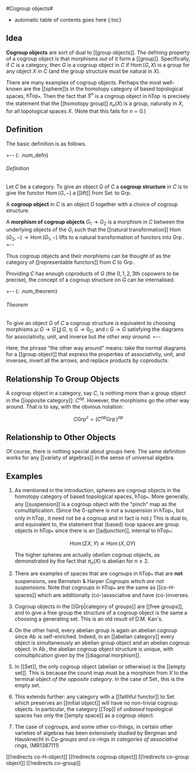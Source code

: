 
#Cogroup objects#
* automatic table of contents goes here
{:toc}


## Idea ##

**Cogroup objects** are sort of dual to [[group objects]].  The defining property of a cogroup object is that morphisms *out* of it form a [[group]].  Specifically, if $C$ is a category, then $G$ is a cogroup object in $C$ if $\operatorname{Hom}(G,X)$ is a group for any object $X$ in $C$ (and the group structure must be natural in $X$).

There are many examples of cogroup objects.  Perhaps the most well-known are the [[sphere]]s in the homotopy category of based topological spaces, $\operatorname{hTop}_*$.  Then the fact that $S^n$ is a cogroup object in $\operatorname{hTop}$ is precisely the statement that the [[homotopy group]] $\pi_n(X)$ is a group, naturally in $X$, for all topological spaces $X$.  (Note that this fails for $n = 0$.)


## Definition ##

The basic definition is as follows.

+-- {: .num_defn}
###### Definition
Let $C$ be a category.  To give an object $G$ of $C$ a **cogroup structure** in $C$ is to give the functor $\operatorname{Hom}(G,-)$ a [[lift]] from $\operatorname{Set}$ to $\operatorname{Grp}$.

A **cogroup object** in $C$ is an object $G$ together with a choice of cogroup structure.

A **morphism of cogroup objects** $G_1 \to G_2$ is a morphism in $C$ between the underlying objects of the $G_i$ such that the [[natural transformation]] $\operatorname{Hom}(G_2,-) \to \operatorname{Hom}(G_1,-)$ lifts to a natural transformation of functors into $\operatorname{Grp}$.
=--

Thus cogroup objects and their morphisms can be thought of as the category of [[representable functors]] from $C$ to $\operatorname{Grp}$.

Providing $C$ has enough coproducts of $G$ (the $0,1,2,3$th copowers to be precise), the concept of a cogroup structure on $G$ can be internalised.

+-- {: .num_theorem}
###### Theorem
To give an object $G$ of $C$ a cogroup structure is equivalent to choosing morphisms $\mu \colon G \to G \amalg G$, $\eta \colon G \to 0_C$, and $\iota \colon G \to G$ satisfying the diagrams for associativity, unit, and inverse but _the other way around_.
=--

Here, the phrase "the other way around" means: take the normal diagrams for a [[group object]] that express the properties of associativity, unit, and inverses, invert all the arrows, and replace products by coproducts.


## Relationship To Group Objects ##

A cogroup object in a category, say $C$, is nothing more than a group object in the [[opposite category]]: $C^{op}$.  However, the morphisms go the other way around.  That is to say, with the obvious notation:

$$
C\operatorname{Grp}^c = (C^{op}\operatorname{Grp})^{op}
$$


## Relationship to Other Objects ##

Of course, there is nothing special about groups here.  The same definition works for any [[variety of algebras]] in the sense of universal algebra.


## Examples ##

1. As mentioned in the introduction, spheres are cogroup objects in the homotopy category of based topological spaces, $\operatorname{hTop}_*$.  More generally, any [[suspension]] is a cogroup object with the "pinch" map as the comultiplication.  (Since the $0$-sphere is not a suspension in $\operatorname{hTop}_*$, but only in $\operatorname{hTop}$, it need not be a cogroup and in fact is not.)  This is dual to, and equivalent to, the statement that (based) loop spaces are group objects in $\operatorname{hTop}_*$ since there is an [[adjunction]], internal to $\operatorname{hTop}_*$:

   $$
   \operatorname{Hom}(\Sigma X,Y) \cong \operatorname{Hom}(X,\Omega Y)
   $$

   The higher spheres are actually _abelian_ cogroup objects, as demonstrated by the fact that $\pi_n(X)$ is abelian for $n \ge 2$.

2. There are examples of spaces that are cogroups in $\operatorname{hTop}_*$ that are **not** suspensions, see Bernstein & Harper _Cogroups which are not suspensions_.  Note that cogroups in $\operatorname{hTop}_*$ are the same as [[co-H-spaces]] which are additionally (co-)associative and have (co-)inverses.

3. Cogroup objects in the [[Grp|category of groups]] are [[free groups]], and to give a free group the structure of a cogroup object is the same a choosing a generating set.  This is an old result of D.M. Kan's.

4. On the other hand, every abelian group is again an abelian cogroup since $\operatorname{Ab}$ is self-enriched.  Indeed, in an [[abelian category]] every object is simultaneously an abelian group object and an abelian cogroup object.  In $\operatorname{Ab}$, the abelian cogroup object structure is unique, with comultiplication given by the [[diagonal morphism]].

5. In [[Set]], the only cogroup object (abelian or otherwise) is the [[empty set]].  This is because the counit map must be a morphism from $X$ to the terminal object _of the opposite category_.  In the case of $\operatorname{Set}$, this is the empty set.

6. This extends further: any category with a [[faithful functor]] to $\operatorname{Set}$ which preserves an [[initial object]] will have no non-trivial cogroup objects.  In particular, the category [[Top]] of *unbased* topological spaces has only the [[empty space]] as a cogroup object.

7. The case of cogroups, and some other co-things, in certain other varieties of algebras has been extensively studied by Bergman and Hausknecht in _Co-groups and co-rings in categories of associative rings_, (MR1387111)


[[!redirects co-H-object]]
[[!redirects cogroup object]]
[[!redirects co-group object]]
[[!redirects co-group]]